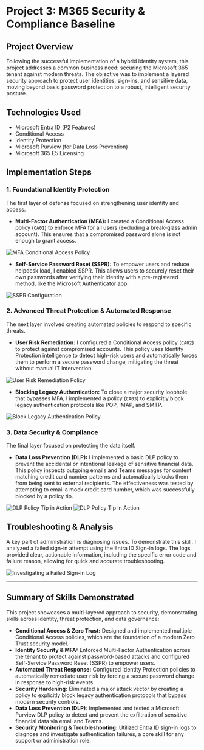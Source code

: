 # Project 3: M365 Security & Compliance Baseline

## Project Overview

Following the successful implementation of a hybrid identity system, this project addresses a common business need: securing the Microsoft 365 tenant against modern threats. The objective was to implement a layered security approach to protect user identities, sign-ins, and sensitive data, moving beyond basic password protection to a robust, intelligent security posture.

## Technologies Used

*   Microsoft Entra ID (P2 Features)
*   Conditional Access
*   Identity Protection
*   Microsoft Purview (for Data Loss Prevention)
*   Microsoft 365 E5 Licensing

## Implementation Steps

### 1. Foundational Identity Protection

The first layer of defense focused on strengthening user identity and access.

*   **Multi-Factor Authentication (MFA):** I created a Conditional Access policy (`CA01`) to enforce MFA for all users (excluding a break-glass admin account). This ensures that a compromised password alone is not enough to grant access.

![MFA Conditional Access Policy](screenshot-2-01-mfa-policy.png)

*   **Self-Service Password Reset (SSPR):** To empower users and reduce helpdesk load, I enabled SSPR. This allows users to securely reset their own passwords after verifying their identity with a pre-registered method, like the Microsoft Authenticator app.

![SSPR Configuration](screenshot-2-02-sspr-config.png)

### 2. Advanced Threat Protection & Automated Response

The next layer involved creating automated policies to respond to specific threats.

*   **User Risk Remediation:** I configured a Conditional Access policy (`CA02`) to protect against compromised accounts. This policy uses Identity Protection intelligence to detect high-risk users and automatically forces them to perform a secure password change, mitigating the threat without manual IT intervention.

![User Risk Remediation Policy](screenshot-2-04-user-risk-policy.png)

*   **Blocking Legacy Authentication:** To close a major security loophole that bypasses MFA, I implemented a policy (`CA03`) to explicitly block legacy authentication protocols like POP, IMAP, and SMTP.

![Block Legacy Authentication Policy](screenshot-2-05-block-legacy-policy.png)

### 3. Data Security & Compliance

The final layer focused on protecting the data itself.

*   **Data Loss Prevention (DLP):** I implemented a basic DLP policy to prevent the accidental or intentional leakage of sensitive financial data. This policy inspects outgoing emails and Teams messages for content matching credit card number patterns and automatically blocks them from being sent to external recipients. The effectiveness was tested by attempting to email a mock credit card number, which was successfully blocked by a policy tip.

![DLP Policy Tip in Action](screenshot-2-06-dlp-in-action1.png)
![DLP Policy Tip in Action](screenshot-2-06-dlp-in-action2.png)

## Troubleshooting & Analysis

A key part of administration is diagnosing issues. To demonstrate this skill, I analyzed a failed sign-in attempt using the Entra ID Sign-in logs. The logs provided clear, actionable information, including the specific error code and failure reason, allowing for quick and accurate troubleshooting.

![Investigating a Failed Sign-in Log](screenshot-2-03-signin-log-failure.png)


---
## Summary of Skills Demonstrated

This project showcases a multi-layered approach to security, demonstrating skills across identity, threat protection, and data governance:

*   **Conditional Access & Zero Trust:** Designed and implemented multiple Conditional Access policies, which are the foundation of a modern Zero Trust security model.
*   **Identity Security & MFA:** Enforced Multi-Factor Authentication across the tenant to protect against password-based attacks and configured Self-Service Password Reset (SSPR) to empower users.
*   **Automated Threat Response:** Configured Identity Protection policies to automatically remediate user risk by forcing a secure password change in response to high-risk events.
*   **Security Hardening:** Eliminated a major attack vector by creating a policy to explicitly block legacy authentication protocols that bypass modern security controls.
*   **Data Loss Prevention (DLP):** Implemented and tested a Microsoft Purview DLP policy to detect and prevent the exfiltration of sensitive financial data via email and Teams.
*   **Security Monitoring & Troubleshooting:** Utilized Entra ID sign-in logs to diagnose and investigate authentication failures, a core skill for any support or administration role.
